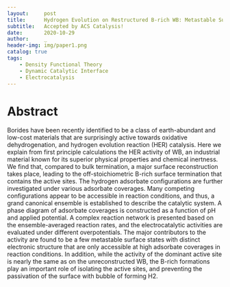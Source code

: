 ```yaml
---
layout:     post
title:      Hydrogen Evolution on Restructured B-rich WB: Metastable Surface States and Isolated Active Sites
subtitle:   Accepted by ACS Catalysis!
date:       2020-10-29
author:     _
header-img: img/paper1.png
catalog: true
tags:
    - Density Functional Theory
    - Dynamic Catalytic Interface
    - Electrocatalysis
---
```




# Abstract
Borides have been recently identified to be a class of earth-abundant and low-cost materials that are surprisingly active towards oxidative dehydrogenation, and hydrogen evolution reaction (HER) catalysis. Here we explain from first principle calculations the HER activity of WB, an industrial material known for its superior physical properties and chemical inertness. We find that, compared to bulk termination, a major surface reconstruction takes place, leading to the off-stoichiometric B-rich surface termination that contains the active sites. The hydrogen adsorbate configurations are further investigated under various adsorbate coverages. Many competing configurations appear to be accessible in reaction conditions, and thus, a grand canonical ensemble is established to describe the catalytic system. A phase diagram of adsorbate coverages is constructed as a function of pH and applied potential. A complex reaction network is presented based on the ensemble-averaged reaction rates, and the electrocatalytic activities are evaluated under different overpotentials. The major contributors to the activity are found to be a few metastable surface states with distinct electronic structure that are only accessible at high adsorbate coverages in reaction conditions. In addition, while the activity of the dominant active site is nearly the same as on the unreconstructed WB, the B-rich formations play an important role of isolating the active sites, and preventing the passivation of the surface with bubble of forming H2.
